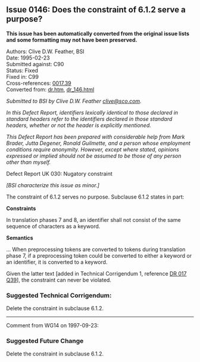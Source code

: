 ## Issue 0146: Does the constraint of 6.1.2 serve a purpose?

**This issue has been automatically converted from the original issue lists and some formatting may not have been preserved.**

Authors: Clive D.W. Feather, BSI  
Date: 1995-02-23  
Submitted against: C90  
Status: Fixed  
Fixed in: C99  
Cross-references: [0017.39](issue0017.39.md)  
Converted from: [dr.htm](https://www.open-std.org/jtc1/sc22/wg14/www/docs/dr.htm), [dr_146.html](https://www.open-std.org/jtc1/sc22/wg14/www/docs/dr_146.html)

*Submitted to BSI by Clive D.W. Feather clive@sco.com.*

*In this Defect Report, identifiers lexically identical to those declared in
standard headers refer to the identifiers declared in those standard headers,
whether or not the header is explicitly mentioned.*

*This Defect Report has been prepared with considerable help from Mark Brader,
Jutta Degener, Ronald Guilmette, and a person whose employment conditions
require anonymity. However, except where stated, opinions expressed or implied
should not be assumed to be those of any person other than myself.*

Defect Report UK 030: Nugatory constraint

*\[BSI characterize this issue as minor.\]*

The constraint of 6.1.2 serves no purpose. Subclause 6.1.2 states in part:

**Constraints**

In translation phases 7 and 8, an identifier shall not consist of the same
sequence of characters as a keyword.

**Semantics**

... When preprocessing tokens are converted to tokens during translation phase
7, if a preprocessing token could be converted to either a keyword or an
identifier, it is converted to a keyword.

Given the latter text \[added in Technical Corrigendum 1, reference [DR 017
Q39](issue0017.39.md)\], the constraint can never be violated.

### Suggested Technical Corrigendum:

Delete the constraint in subclause 6.1.2.

---

Comment from WG14 on 1997-09-23:

### Suggested Future Change

Delete the constraint in subclause 6.1.2.
